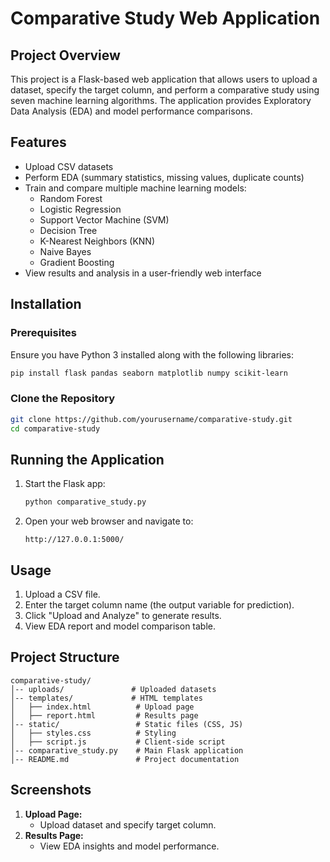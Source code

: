 # Comparative Study Web Application

## Project Overview
This project is a Flask-based web application that allows users to upload a dataset, specify the target column, and perform a comparative study using seven machine learning algorithms. The application provides Exploratory Data Analysis (EDA) and model performance comparisons.

## Features
- Upload CSV datasets
- Perform EDA (summary statistics, missing values, duplicate counts)
- Train and compare multiple machine learning models:
  - Random Forest
  - Logistic Regression
  - Support Vector Machine (SVM)
  - Decision Tree
  - K-Nearest Neighbors (KNN)
  - Naive Bayes
  - Gradient Boosting
- View results and analysis in a user-friendly web interface

## Installation

### Prerequisites
Ensure you have Python 3 installed along with the following libraries:

```bash
pip install flask pandas seaborn matplotlib numpy scikit-learn
```

### Clone the Repository
```bash
git clone https://github.com/yourusername/comparative-study.git
cd comparative-study
```

## Running the Application

1. Start the Flask app:
   ```bash
   python comparative_study.py
   ```

2. Open your web browser and navigate to:
   ```
   http://127.0.0.1:5000/
   ```

## Usage

1. Upload a CSV file.
2. Enter the target column name (the output variable for prediction).
3. Click "Upload and Analyze" to generate results.
4. View EDA report and model comparison table.

## Project Structure
```
comparative-study/
│-- uploads/               # Uploaded datasets
│-- templates/             # HTML templates
│   ├── index.html          # Upload page
│   ├── report.html         # Results page
│-- static/                 # Static files (CSS, JS)
│   ├── styles.css          # Styling
│   ├── script.js           # Client-side script
│-- comparative_study.py    # Main Flask application
│-- README.md               # Project documentation
```

## Screenshots

1. **Upload Page:**
   - Upload dataset and specify target column.
2. **Results Page:**
   - View EDA insights and model performance.
